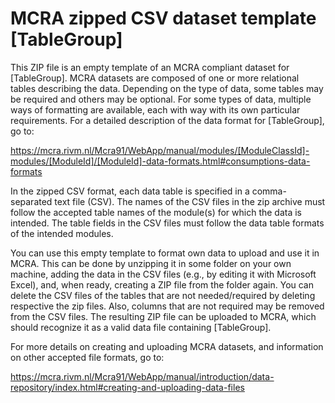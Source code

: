 ﻿# MCRA zipped CSV dataset template [TableGroup]

This ZIP file is an empty template of an MCRA compliant dataset for [TableGroup]. MCRA datasets are composed of one or more relational tables describing the data. Depending on the type of data, some tables may be required and others may be optional. For some types of data, multiple ways of formatting are available, each with way with its own particular requirements. For a detailed description of the data format for [TableGroup], go to:

https://mcra.rivm.nl/Mcra91/WebApp/manual/modules/[ModuleClassId]-modules/[ModuleId]/[ModuleId]-data-formats.html#consumptions-data-formats

In the zipped CSV format, each data table is specified in a comma-separated text file (CSV). The names of the CSV files in the zip archive must follow the accepted table names of the module(s) for which the data is intended. The table fields in the CSV files must follow the data table formats of the intended modules.

You can use this empty template to format own data to upload and use it in MCRA. This can be done by unzipping it in some folder on your own machine, adding the data in the CSV files (e.g., by editing it with Microsoft Excel), and, when ready, creating a ZIP file from the folder again. You can delete the CSV files of the tables that are not needed/required by deleting respective the zip files. Also, columns that are not required may be removed from the CSV files. The resulting ZIP file can be uploaded to MCRA, which should recognize it as a valid data file containing [TableGroup].

For more details on creating and uploading MCRA datasets, and information on other accepted file formats, go to:

https://mcra.rivm.nl/Mcra91/WebApp/manual/introduction/data-repository/index.html#creating-and-uploading-data-files
